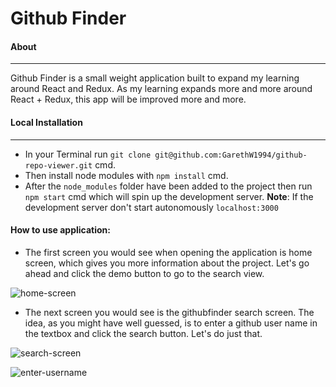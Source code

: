 # Github Finder 
   
 #### About
 <hr/>

  Github Finder is a small weight application built to expand my learning around React and Redux. As my learning expands more and more around React + Redux, this app will be improved more and more.
 
 #### Local Installation
 
 <hr/>

- In your Terminal run `git clone git@github.com:GarethW1994/github-repo-viewer.git` cmd.
- Then install node modules with `npm install` cmd.
- After the `node_modules` folder have been added to the project then run `npm start` cmd which will spin up the development server.
  **Note**: If the development server don't start autonomously  `localhost:3000`

#### How to use application:

- The first screen you would see when opening the application is home screen, which gives you more information about the project. Let's go ahead and click the demo button to go to the search view.

![home-screen](https://user-images.githubusercontent.com/22448019/43824179-9515639e-9af1-11e8-829b-fe202b4d60fa.png)

- The next screen you would see is the githubfinder search screen. The idea, as you might have well guessed, is to enter a github user name in the textbox and click the search button. Let's do just that.

![search-screen](https://user-images.githubusercontent.com/22448019/43824667-f05ac1d0-9af2-11e8-84d2-8bef4bc2f497.png)

![enter-username](https://user-images.githubusercontent.com/22448019/43824864-75cb3f5c-9af3-11e8-94db-7a13fcdef9ae.png)